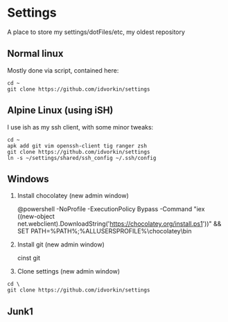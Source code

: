 # Settings

A place to store my settings/dotFiles/etc, my oldest repository

## Normal linux

Mostly done via script, contained here:

    cd ~
    git clone https://github.com/idvorkin/settings


## Alpine Linux (using iSH)


I use ish as my ssh client, with some minor tweaks:

    cd ~
    apk add git vim openssh-client tig ranger zsh
    git clone https://github.com/idvorkin/settings
    ln -s ~/settings/shared/ssh_config ~/.ssh/config

## Windows

1) Install chocolatey (new admin window)

    @powershell -NoProfile -ExecutionPolicy Bypass -Command "iex ((new-object net.webclient).DownloadString('https://chocolatey.org/install.ps1'))" && SET PATH=%PATH%;%ALLUSERSPROFILE%\chocolatey\bin

2) Install git (new admin window)

    cinst git

  3) Clone settings (new admin window)

    cd \
    git clone https://github.com/idvorkin/settings


## Junk1
